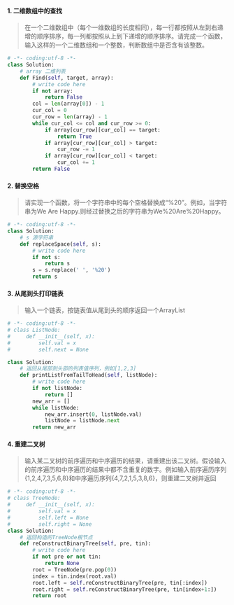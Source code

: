 #### 1. 二维数组中的查找

> 在一个二维数组中（每个一维数组的长度相同），每一行都按照从左到右递增的顺序排序，每一列都按照从上到下递增的顺序排序。请完成一个函数，输入这样的一个二维数组和一个整数，判断数组中是否含有该整数。

```python
# -*- coding:utf-8 -*-
class Solution:
    # array 二维列表
    def Find(self, target, array):
        # write code here
        if not array:
            return False
        col = len(array[0]) - 1
        cur_col = 0
        cur_row = len(array) - 1
        while cur_col <= col and cur_row >= 0:
            if array[cur_row][cur_col] == target:
                return True
            if array[cur_row][cur_col] > target:
                cur_row -= 1
            if array[cur_row][cur_col] < target:
                cur_col += 1
        return False
```



#### 2.  替换空格

> 请实现一个函数，将一个字符串中的每个空格替换成“%20”。例如，当字符串为We Are Happy.则经过替换之后的字符串为We%20Are%20Happy。 

```python
# -*- coding:utf-8 -*-
class Solution:
    # s 源字符串
    def replaceSpace(self, s):
        # write code here
        if not s:
            return s
        s = s.replace(' ', '%20')
        return s
```



#### 3. 从尾到头打印链表 

> 输入一个链表，按链表值从尾到头的顺序返回一个ArrayList 

```python
# -*- coding:utf-8 -*-
# class ListNode:
#     def __init__(self, x):
#         self.val = x
#         self.next = None

class Solution:
    # 返回从尾部到头部的列表值序列，例如[1,2,3]
    def printListFromTailToHead(self, listNode):
        # write code here
        if not listNode:
            return []
        new_arr = []
        while listNode:
            new_arr.insert(0, listNode.val)
            listNode = listNode.next
        return new_arr
```



#### 4. 重建二叉树

> 输入某二叉树的前序遍历和中序遍历的结果，请重建出该二叉树。假设输入的前序遍历和中序遍历的结果中都不含重复的数字。例如输入前序遍历序列{1,2,4,7,3,5,6,8}和中序遍历序列{4,7,2,1,5,3,8,6}，则重建二叉树并返回 

```python
# -*- coding:utf-8 -*-
# class TreeNode:
#     def __init__(self, x):
#         self.val = x
#         self.left = None
#         self.right = None
class Solution:
    # 返回构造的TreeNode根节点
    def reConstructBinaryTree(self, pre, tin):
        # write code here
        if not pre or not tin:
            return None
        root = TreeNode(pre.pop(0))
        index = tin.index(root.val)
        root.left = self.reConstructBinaryTree(pre, tin[:index])
        root.right = self.reConstructBinaryTree(pre, tin[index+1:])
        return root
```

